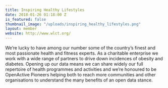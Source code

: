 ```yaml
---
title: Inspiring Healthy Lifestyles
date: 2018-01-26 01:18:00 Z
is_featured: false
thumbnail_image: "/uploads/inspiring_healthy_lifestyles.png"
layout: member
website: http://www.wlct.org/
---
```


We’re lucky to have among our number some of the country’s finest and most passionate health and fitness experts. As a charitable enterprise we work with a wide range of partners to drive down incidences of obesity and diabetes. Opening up our data means we can share widely our full repertoire of health programmes and activities and we’re honoured to be OpenActive Pioneers helping both to reach more communities and other organisations to understand the many benefits of an open data stance.